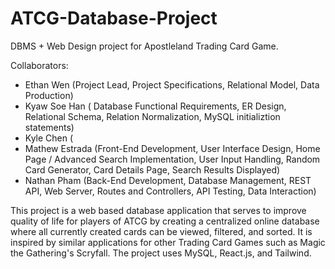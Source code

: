 # ATCG-Database-Project
DBMS + Web Design project for Apostleland Trading Card Game.

Collaborators: 
 - Ethan Wen (Project Lead, Project Specifications, Relational Model, Data Production)
 - Kyaw Soe Han ( Database Functional Requirements, ER Design, Relational Schema, Relation Normalization, MySQL initializtion statements)
 - Kyle Chen (
 - Mathew Estrada (Front-End Development, User Interface Design, Home Page / Advanced Search Implementation, User Input Handling, Random Card Generator, Card Details Page, Search Results Displayed)
 - Nathan Pham (Back-End Development, Database Management, REST API, Web Server, Routes and Controllers, API Testing, Data Interaction)

This project is a web based database application that serves to improve quality of life for players of ATCG by creating a centralized online database where all currently created cards can be viewed, filtered, and sorted. It is inspired by similar applications for other Trading Card Games such as Magic the Gathering's Scryfall.
The project uses MySQL, React.js, and Tailwind.
